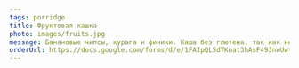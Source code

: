 ```yaml
---
tags: porridge
title: Фруктовая кашка
photo: images/fruits.jpg
message: Банановые чипсы, курага и финики. Каша без глютена, так как не содержит никаких злаковых. Подойдёт для лёгкого перекуса и для сластён.
orderUrl: https://docs.google.com/forms/d/e/1FAIpQLSdTKnat3hAsF49JnwUwtiGT7pvl7HIN1o_BRK02f1dLXNjNAA/viewform
---
```

